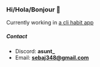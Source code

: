 ### Hi/Hola/Bonjour 👋

Currently working in [a cli habit app](https://github.com/Asunt70/habits-py)

##### Contact

- Discord: **asunt_**
- Email: **sebaj348@gmail.com**
